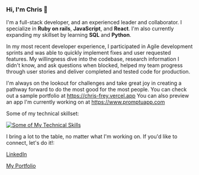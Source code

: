 ### Hi, I'm Chris 👋

I'm a full-stack developer, and an experienced leader and collaborator.  I specialize in **Ruby on rails**, **JavaScript**, and **React**.  I'm also currently expanding my skillset by learning **SQL** and **Python**.

In my most recent developer experience, I participated in Agile development sprints and was able to quickly implement fixes and user requested features.  My willingness dive into the codebase, research information I didn't know, and ask questions when blocked, helped my team progress through user stories and deliver completed and tested code for production.

I'm always on the lookout for challenges and take great joy in creating a pathway forward to do the most good for the most people.  You can check out a sample portfolio at https://chris-frey.vercel.app
You can also preview an app I'm currently working on at https://www.promptuapp.com

Some of my technical skillset:

[![Some of My Technical Skills](https://skillicons.dev/icons?i=js,react,html,css,ruby,rails,postgres,vite,vscode)](https://skillicons.dev)

I bring a lot to the table, no matter what I'm working on. If you'd like to connect, let's do it!:

[LinkedIn](https://www.linkedin.com/in/chris-l-frey/)

[My Portfolio](https://chris-frey.vercel.app/)

<!--
**Chris-Frey/chris-frey** is a ✨ _special_ ✨ repository because its `README.md` (this file) appears on your GitHub profile.

Here are some ideas to get you started:

- 🔭 I’m currently working on ...
- 🌱 I’m currently learning ...
- 👯 I’m looking to collaborate on ...
- 🤔 I’m looking for help with ...
- 💬 Ask me about ...
- 📫 How to reach me: ...
- 😄 Pronouns: ...
- ⚡ Fun fact: ...
-->
